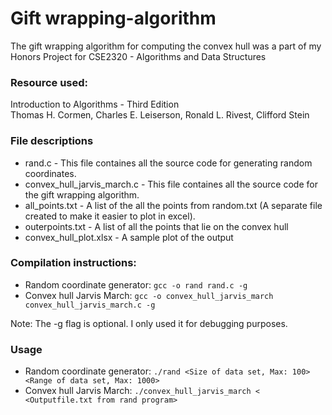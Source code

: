 # Gift wrapping-algorithm
The gift wrapping algorithm for computing the convex hull was a part of my Honors Project for CSE2320 - Algorithms and Data Structures

### Resource used:
Introduction to Algorithms - Third Edition  
Thomas H. Cormen, Charles E. Leiserson, Ronald L. Rivest, Clifford Stein
  
### File descriptions
- rand.c - This file containes all the source code for generating random coordinates.
- convex_hull_jarvis_march.c - This file containes all the source code for the gift wrapping algorithm.
- all_points.txt - A list of the all the points from random.txt (A separate file created to make it easier to plot in excel).
- outerpoints.txt - A list of all the points that lie on the convex hull
- convex_hull_plot.xlsx - A sample plot of the output

### Compilation instructions:
- Random coordinate generator: ```gcc -o rand rand.c -g```  
- Convex hull Jarvis March: ```gcc -o convex_hull_jarvis_march convex_hull_jarvis_march.c -g```  

Note: The -g flag is optional. I only used it for debugging purposes.  

### Usage
- Random coordinate generator: `./rand <Size of data set, Max: 100> <Range of data set, Max: 1000>`   
- Convex hull Jarvis March: `./convex_hull_jarvis_march < <Outputfile.txt from rand program>`
